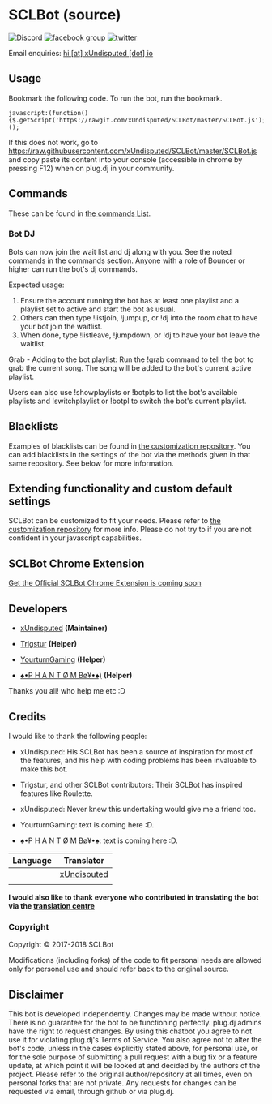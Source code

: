 # SCLBot (source)

[![Discord](http://is1.mzstatic.com/image/thumb/Purple117/v4/a1/d8/3a/a1d83a42-e84e-5965-c006-610fb8a1fd45/source/300x300bb.jpg)](https://discord.gg/jse3qhg) [![facebook group](https://img.shields.io/badge/facebook-group-3b5998.svg?style=flat)](https://goo.gl/tYBE1L) [![twitter](https://img.shields.io/twitter/follow/UltraNightMusic.svg?style=social)](https://goo.gl/Gznrkx)

Email enquiries: [hi [at] xUndisputed [dot] io](estmercyclan@gmail.com)

Usage
-----
Bookmark the following code. To run the bot, run the bookmark.

```
javascript:(function(){$.getScript('https://rawgit.com/xUndisputed/SCLBot/master/SCLBot.js');})();
```

If this does not work, go to https://raw.githubusercontent.com/xUndisputed/SCLBot/master/SCLBot.js and copy paste its content into your console (accessible in chrome by pressing F12) when on plug.dj in your community.


Commands
--------
These can be found in [the commands List](https://goo.gl/vuo1cB).

 
### Bot DJ
 
Bots can now join the wait list and dj along with you. See the noted commands in the commands section.
Anyone with a role of Bouncer or higher can run the bot's dj commands.
 
Expected usage:
1. Ensure the account running the bot has at least one playlist and a playlist set to active and start the bot as usual.
2. Others can then type !listjoin, !jumpup, or !dj into the room chat to have your bot join the waitlist.
3. When done, type !listleave, !jumpdown, or !dj to have your bot leave the waitlist.
 
Grab - Adding to the bot playlist:
Run the !grab command to tell the bot to grab the current song. The song will be added to the bot's current active playlist.
 
Users can also use !showplaylists or !botpls to list the bot's available playlists and !switchplaylist or !botpl to switch the bot's current playlist.

Blacklists
----------
Examples of blacklists can be found in [the customization repository]().
You can add blacklists in the settings of the bot via the methods given in that same repository. See below for more information.


Extending functionality and custom default settings
---------------------------------------------------
SCLBot can be customized to fit your needs. Please refer to [the customization repository](https://github.com/xUndisputed/SCLBot) for more info.
Please do not try to if you are not confident in your javascript capabilities.


SCLBot Chrome Extension
-------------------------
[Get the Official SCLBot Chrome Extension is coming soon]()


Developers
----------
 - [xUndisputed](https://github.com/xUndisputed) __(Maintainer)__

 - [Trigstur]() __(Helper)__
 
 - [YourturnGaming]() __(Helper)__
 
 - [♠•P H A N T Ø M Bø¥•♠)]() __(Helper)__
 
 Thanks you all! who help me etc :D


Credits
--------

I would like to thank the following people:

- xUndisputed: His SCLBot has been a source of inspiration for most of the features, and his help with coding problems has been invaluable to make this bot.

- Trigstur, and other SCLBot contributors: Their SCLBot has inspired features like Roulette.

- xUndisputed: Never knew this undertaking would give me a friend too.

- YourturnGaming: text is coming here :D.

- ♠•P H A N T Ø M Bø¥•♠: text is coming here :D.

|Language | Translator|
|:------:|:---------:|
||[xUndisputed](English)|
||[]()|

__I would also like to thank everyone who contributed in translating the bot via the [translation centre]()__


### Copyright

Copyright &copy; 2017-2018 SCLBot

Modifications (including forks) of the code to fit personal needs are allowed only for personal use and should refer back to the original source.


Disclaimer
----------

This bot is developed independently. Changes may be made without notice. There is no guarantee for the bot to be functioning perfectly.
plug.dj admins have the right to request changes.
By using this chatbot you agree to not use it for violating plug.dj's Terms of Service.
You also agree not to alter the bot's code, unless in the cases explicitly stated above, for personal use, or for the sole purpose of submitting a pull request with a bug fix or a feature update, at which point it will be looked at and decided by the authors of the project.
Please refer to the original author/repository at all times, even on personal forks that are not private.
Any requests for changes can be requested via email, through github or via plug.dj.
